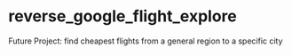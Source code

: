 # reverse_google_flight_explore
Future Project: find cheapest flights from a general region to a specific city
